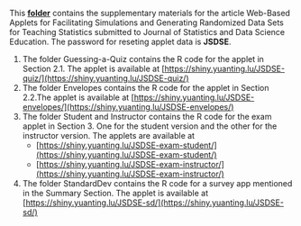 This [**folder**](https://github.com/yuantinglu/JSDSE-ShinyApps/) contains the supplementary materials for the article Web-Based Applets for Facilitating Simulations and Generating Randomized Data Sets for Teaching Statistics submitted to Journal of Statistics and Data Science Education. The password for reseting applet data is **JSDSE**.

1. The folder Guessing-a-Quiz contains the R code for the applet in Section 2.1. The applet is available at [https://shiny.yuanting.lu/JSDSE-quiz/](https://shiny.yuanting.lu/JSDSE-quiz/)
2. The folder Envelopes contains the R code for the applet in Section 2.2.The applet is available at [https://shiny.yuanting.lu/JSDSE-envelopes/](https://shiny.yuanting.lu/JSDSE-envelopes/)
3. The folder Student and Instructor contains the R code for the exam applet in Section 3. One for the student version and the other for the instructor version. The applets are available at
	- [https://shiny.yuanting.lu/JSDSE-exam-student/](https://shiny.yuanting.lu/JSDSE-exam-student/)
	- [https://shiny.yuanting.lu/JSDSE-exam-instructor/](https://shiny.yuanting.lu/JSDSE-exam-instructor/)
4. The folder StandardDev contains the R code for a survey app mentioned in the Summary Section. The applet is available at [https://shiny.yuanting.lu/JSDSE-sd/](https://shiny.yuanting.lu/JSDSE-sd/)
